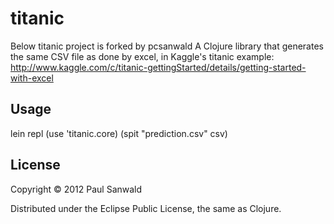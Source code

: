 # titanic

Below titanic project is forked by pcsanwald
A Clojure library that generates the same CSV file as done by excel, in Kaggle's 
titanic example: http://www.kaggle.com/c/titanic-gettingStarted/details/getting-started-with-excel

## Usage

lein repl
(use 'titanic.core)
(spit "prediction.csv" csv)

## License

Copyright © 2012 Paul Sanwald

Distributed under the Eclipse Public License, the same as Clojure.
